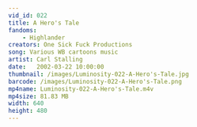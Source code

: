 ```yaml
---
vid_id: 022
title: A Hero's Tale
fandoms:
    - Highlander
creators: One Sick Fuck Productions
song: Various WB cartoons music
artist: Carl Stalling
date:   2002-03-22 10:00:00
thumbnail: /images/Luminosity-022-A-Hero's-Tale.jpg
barcode: /images/Luminosity-022-A-Hero's-Tale.png
mp4name: Luminosity-022-A-Hero's-Tale.m4v
mp4size: 81.83 MB
width: 640
height: 480
---
```



